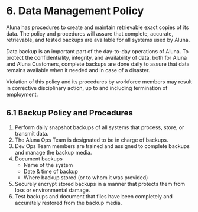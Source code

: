 # 6. Data Management Policy

Aluna has procedures to create and maintain retrievable exact copies of its data. The policy and procedures will assure that complete, accurate, retrievable, and tested backups are available for all systems used by Aluna.

Data backup is an important part of the day-to-day operations of Aluna. To protect the confidentiality, integrity, and availability of data, both for Aluna and Aluna Customers, complete backups are done daily to assure that data remains available when it needed and in case of a disaster.

Violation of this policy and its procedures by workforce members may result in corrective disciplinary action, up to and including termination of employment.

## 6.1 Backup Policy and Procedures

1. Perform daily snapshot backups of all systems that process, store, or transmit data.
2. The Aluna Ops Team is designated to be in charge of backups.
3. Dev Ops Team members are trained and assigned to complete backups and manage the backup media.
4. Document backups
   * Name of the system
   * Date & time of backup
   * Where backup stored (or to whom it was provided)
5. Securely encrypt stored backups in a manner that protects them from loss or environmental damage.
6. Test backups and document that files have been completely and accurately restored from the backup media.
